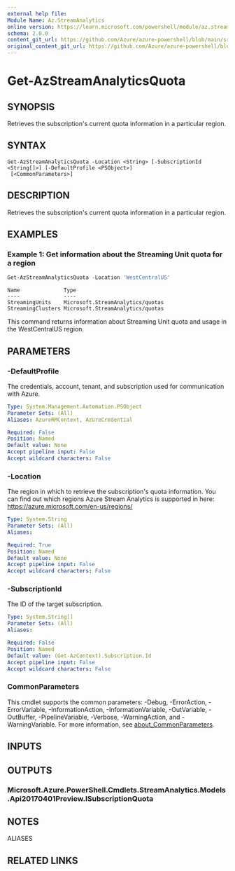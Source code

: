 ```yaml
---
external help file: 
Module Name: Az.StreamAnalytics
online version: https://learn.microsoft.com/powershell/module/az.streamanalytics/get-azstreamanalyticsquota
schema: 2.0.0
content_git_url: https://github.com/Azure/azure-powershell/blob/main/src/StreamAnalytics/help/Get-AzStreamAnalyticsQuota.md
original_content_git_url: https://github.com/Azure/azure-powershell/blob/main/src/StreamAnalytics/help/Get-AzStreamAnalyticsQuota.md
---
```


# Get-AzStreamAnalyticsQuota

## SYNOPSIS
Retrieves the subscription's current quota information in a particular region.

## SYNTAX

```
Get-AzStreamAnalyticsQuota -Location <String> [-SubscriptionId <String[]>] [-DefaultProfile <PSObject>]
 [<CommonParameters>]
```

## DESCRIPTION
Retrieves the subscription's current quota information in a particular region.

## EXAMPLES

### Example 1: Get information about the Streaming Unit quota for a region
```powershell
Get-AzStreamAnalyticsQuota -Location 'WestCentralUS'
```
```output
Name              Type
----              ----
StreamingUnits    Microsoft.StreamAnalytics/quotas
StreamingClusters Microsoft.StreamAnalytics/quotas
```

This command returns information about Streaming Unit quota and usage in the WestCentralUS region.

## PARAMETERS

### -DefaultProfile
The credentials, account, tenant, and subscription used for communication with Azure.

```yaml
Type: System.Management.Automation.PSObject
Parameter Sets: (All)
Aliases: AzureRMContext, AzureCredential

Required: False
Position: Named
Default value: None
Accept pipeline input: False
Accept wildcard characters: False
```

### -Location
The region in which to retrieve the subscription's quota information.
You can find out which regions Azure Stream Analytics is supported in here: https://azure.microsoft.com/en-us/regions/

```yaml
Type: System.String
Parameter Sets: (All)
Aliases:

Required: True
Position: Named
Default value: None
Accept pipeline input: False
Accept wildcard characters: False
```

### -SubscriptionId
The ID of the target subscription.

```yaml
Type: System.String[]
Parameter Sets: (All)
Aliases:

Required: False
Position: Named
Default value: (Get-AzContext).Subscription.Id
Accept pipeline input: False
Accept wildcard characters: False
```

### CommonParameters
This cmdlet supports the common parameters: -Debug, -ErrorAction, -ErrorVariable, -InformationAction, -InformationVariable, -OutVariable, -OutBuffer, -PipelineVariable, -Verbose, -WarningAction, and -WarningVariable. For more information, see [about_CommonParameters](http://go.microsoft.com/fwlink/?LinkID=113216).

## INPUTS

## OUTPUTS

### Microsoft.Azure.PowerShell.Cmdlets.StreamAnalytics.Models.Api20170401Preview.ISubscriptionQuota

## NOTES

ALIASES

## RELATED LINKS

